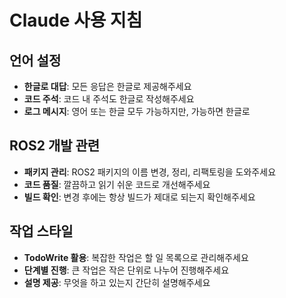 # Claude 사용 지침

## 언어 설정
- **한글로 대답**: 모든 응답은 한글로 제공해주세요
- **코드 주석**: 코드 내 주석도 한글로 작성해주세요
- **로그 메시지**: 영어 또는 한글 모두 가능하지만, 가능하면 한글로

## ROS2 개발 관련
- **패키지 관리**: ROS2 패키지의 이름 변경, 정리, 리팩토링을 도와주세요
- **코드 품질**: 깔끔하고 읽기 쉬운 코드로 개선해주세요
- **빌드 확인**: 변경 후에는 항상 빌드가 제대로 되는지 확인해주세요

## 작업 스타일
- **TodoWrite 활용**: 복잡한 작업은 할 일 목록으로 관리해주세요
- **단계별 진행**: 큰 작업은 작은 단위로 나누어 진행해주세요
- **설명 제공**: 무엇을 하고 있는지 간단히 설명해주세요